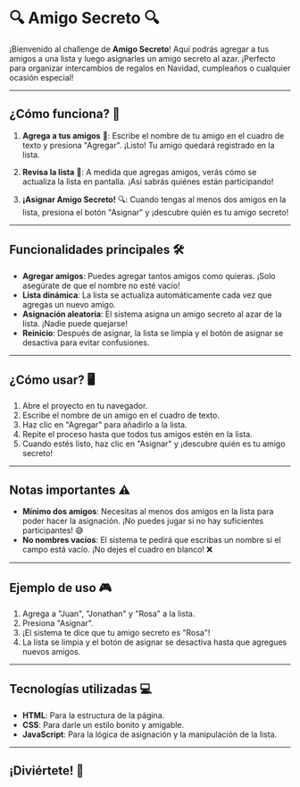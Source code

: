 # 🔍 Amigo Secreto 🔍

¡Bienvenido al challenge de **Amigo Secreto**! Aquí podrás agregar a tus amigos a una lista y luego asignarles un amigo secreto al azar. ¡Perfecto para organizar intercambios de regalos en Navidad, cumpleaños o cualquier ocasión especial!

---

## ¿Cómo funciona? 🤔

1. **Agrega a tus amigos** 👫: Escribe el nombre de tu amigo en el cuadro de texto y presiona "Agregar". ¡Listo! Tu amigo quedará registrado en la lista.
   
2. **Revisa la lista** 📝: A medida que agregas amigos, verás cómo se actualiza la lista en pantalla. ¡Así sabrás quiénes están participando!

3. **¡Asignar Amigo Secreto!** 🔍: Cuando tengas al menos dos amigos en la lista, presiona el botón "Asignar" y ¡descubre quién es tu amigo secreto! 

---

## Funcionalidades principales 🛠️

- **Agregar amigos**: Puedes agregar tantos amigos como quieras. ¡Solo asegúrate de que el nombre no esté vacío! 
- **Lista dinámica**: La lista se actualiza automáticamente cada vez que agregas un nuevo amigo. 
- **Asignación aleatoria**: El sistema asigna un amigo secreto al azar de la lista. ¡Nadie puede quejarse! 
- **Reinicio**: Después de asignar, la lista se limpia y el botón de asignar se desactiva para evitar confusiones. 

---

## ¿Cómo usar? 🖥️

1. Abre el proyecto en tu navegador.
2. Escribe el nombre de un amigo en el cuadro de texto.
3. Haz clic en "Agregar" para añadirlo a la lista.
4. Repite el proceso hasta que todos tus amigos estén en la lista.
5. Cuando estés listo, haz clic en "Asignar" y ¡descubre quién es tu amigo secreto! 

---

## Notas importantes ⚠️

- **Mínimo dos amigos**: Necesitas al menos dos amigos en la lista para poder hacer la asignación. ¡No puedes jugar si no hay suficientes participantes! 😅
- **No nombres vacíos**: El sistema te pedirá que escribas un nombre si el campo está vacío. ¡No dejes el cuadro en blanco! ❌

---

## Ejemplo de uso 🎮

1. Agrega a "Juan", "Jonathan" y "Rosa" a la lista.
2. Presiona "Asignar".
3. ¡El sistema te dice que tu amigo secreto es "Rosa"! 
4. La lista se limpia y el botón de asignar se desactiva hasta que agregues nuevos amigos.

---

## Tecnologías utilizadas 💻

- **HTML**: Para la estructura de la página.
- **CSS**: Para darle un estilo bonito y amigable.
- **JavaScript**: Para la lógica de asignación y la manipulación de la lista.

---

## ¡Diviértete! 🎈
